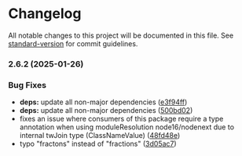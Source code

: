 # Changelog

All notable changes to this project will be documented in this file. See [standard-version](https://github.com/conventional-changelog/standard-version) for commit guidelines.

### 2.6.2 (2025-01-26)


### Bug Fixes

* **deps:** update all non-major dependencies ([e3f94ff](https://github.com/VlaydCorporation/tailwind-merge/commit/e3f94ff3d94bd2097916966bdfaf6e0fc19ca1fa))
* **deps:** update all non-major dependencies ([500bd02](https://github.com/VlaydCorporation/tailwind-merge/commit/500bd02fb85adef0dc27b0d14222aab1d72f5759))
* fixes an issue where consumers of this package require a type annotation when using moduleResolution node16/nodenext due to internal twJoin type (ClassNameValue) ([48fd48e](https://github.com/VlaydCorporation/tailwind-merge/commit/48fd48e4f1438a9471b45c8d06d84ae9801b69d1))
* typo "fractons" instead of "fractions" ([3d05ac7](https://github.com/VlaydCorporation/tailwind-merge/commit/3d05ac78d4adf783f14c6914bf9c55e2749d6439))
